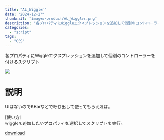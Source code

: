 ```yaml
---
title: "AL_Wiggler"
date: "2024-12-27"
thumbnail: "images-product/AL_Wiggler.png"
description: "各プロパティにWiggleエクスプレッションを追加して個別のコントローラーを付けるスクリプト"
categories: 
  - "script"
tags:
  - "OSS"
---
```


各プロパティにWiggleエクスプレッションを追加して個別のコントローラーを付けるスクリプト

![](/images-product/AL_Wiggler.png)

# 説明
UIはないのでKBarなどで呼び出して使ってもらえれば。

[使い方]  
wiggleを追加したいプロパティを選択してスクリプトを実行。

[download](/files/AL_WIggler_V1.0.zip "download")